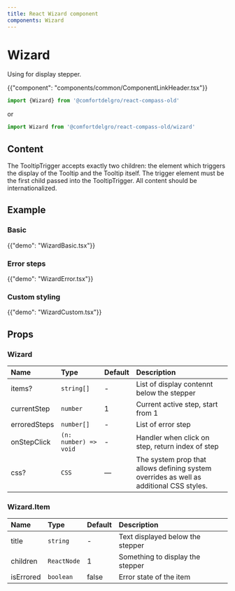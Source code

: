 ```yaml
---
title: React Wizard component
components: Wizard
---
```


# Wizard

<p class="description">Using for display stepper.</p>

{{"component": "components/common/ComponentLinkHeader.tsx"}}

```jsx
import {Wizard} from '@comfortdelgro/react-compass-old'
```

or

```jsx
import Wizard from '@comfortdelgro/react-compass-old/wizard'
```

## Content

The TooltipTrigger accepts exactly two children: the element which triggers the display of the Tooltip and the Tooltip itself. The trigger element must be the first child passed into the TooltipTrigger. All content should be internationalized.

## Example

### Basic

{{"demo": "WizardBasic.tsx"}}

### Error steps

{{"demo": "WizardError.tsx"}}

### Custom styling

{{"demo": "WizardCustom.tsx"}}

## Props

### Wizard

| Name         | Type                  | Default | Description                                                                             |
| :----------- | :-------------------- | :------ | :-------------------------------------------------------------------------------------- |
| items?       | `string[]`            | -       | List of display contennt below the stepper                                              |
| currentStep  | `number`              | 1       | Current active step, start from 1                                                       |
| erroredSteps | `number[]`            | -       | List of error step                                                                      |
| onStepClick  | `(n: number) => void` | -       | Handler when click on step, return index of step                                        |
| css?         | `CSS`                 | —       | The system prop that allows defining system overrides as well as additional CSS styles. |

### Wizard.Item

| Name      | Type        | Default | Description                      |
| :-------- | :---------- | :------ | :------------------------------- |
| title     | `string`    | -       | Text displayed below the stepper |
| children  | `ReactNode` | 1       | Something to display the stepper |
| isErrored | `boolean`   | false   | Error state of the item          |
